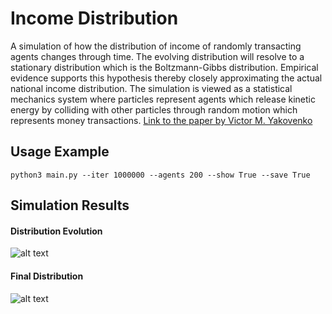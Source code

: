 # Income Distribution 
A simulation of how the distribution of income of randomly transacting agents changes through time. The evolving distribution will resolve to a 
stationary distribution which is the Boltzmann-Gibbs distribution. Empirical evidence supports this hypothesis thereby closely approximating the
actual national income distribution. The simulation is viewed as a statistical mechanics system where particles represent agents which release
kinetic energy by colliding with other particles through random motion which represents money transactions. 
[Link to the paper by Victor M. Yakovenko](https://arxiv.org/abs/1204.6483)

## Usage Example
```console
python3 main.py --iter 1000000 --agents 200 --show True --save True 
```

## Simulation Results 
#### Distribution Evolution 
![alt text](https://github.com/claCase97/Income-Distribution/blob/master/figures/animation.gif?raw=True)
#### Final Distribution 
![alt text](https://github.com/claCase97/Income-Distribution/blob/master/figures/0_iter_10000000_ag_400.png?raw=True)


